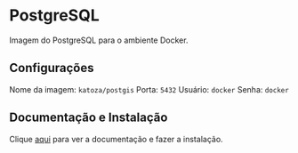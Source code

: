 # PostgreSQL

Imagem do PostgreSQL para o ambiente Docker.

## Configurações

Nome da imagem: `katoza/postgis`
Porta: `5432`
Usuário: `docker`
Senha: `docker`

## Documentação e Instalação

Clique [aqui](https://hub.docker.com/r/kartoza/postgis) para ver a documentação e fazer a instalação.
